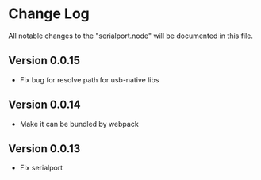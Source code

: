 # Change Log

All notable changes to the "serialport.node" will be documented in this file.

## Version 0.0.15

- Fix bug for resolve path for usb-native libs

## Version 0.0.14

- Make it can be bundled by webpack

## Version 0.0.13

- Fix serialport